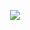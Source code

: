 <p align="center">
  <img src = https://user-images.githubusercontent.com/80614377/198830304-27d3551c-4839-4112-a6f1-11c17b3d0138.mov>
</p>
